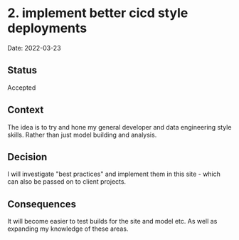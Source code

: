 # 2. implement better cicd style deployments

Date: 2022-03-23

## Status

Accepted

## Context

The idea is to try and hone my general developer and data engineering style skills. Rather than just model building and
analysis.

## Decision

I will investigate "best practices" and implement them in this site - which can also be passed on to client projects.

## Consequences

It will become easier to test builds for the site and model etc. As well as expanding my knowledge of these areas.
